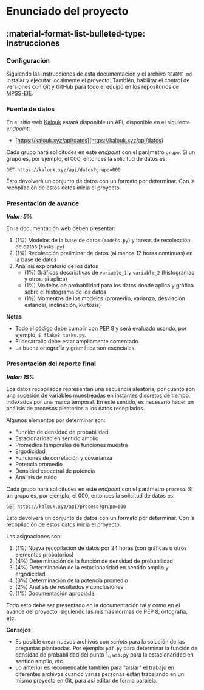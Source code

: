 # Enunciado del proyecto

## :material-format-list-bulleted-type: Instrucciones

### Configuración

Siguiendo las instrucciones de esta documentación y el archivo `README.md` instalar y ejecutar localmente el proyecto. También, habilitar el control de versiones con Git y GitHub para todo el equipo en los repositorios de [MPSS-EIE](https://github.com/mpss-eie).

### Fuente de datos

En el sitio web [Kalouk](https://kalouk.xyz/) estará disponible un API, disponible en el siguiente *endpoint*:

- [https://kalouk.xyz/api/datos](https://kalouk.xyz/api/datos)

Cada grupo hará solicitudes en este *endpoint* con el parámetro `grupo`. Si un grupo es, por ejemplo, el 000, entonces la solicitud de datos es:

```http
GET https://kalouk.xyz/api/datos?grupo=000
```

Esto devolverá un conjunto de datos con un formato por determinar. Con la recopilación de estos datos inicia el proyecto.

### Presentación de avance

***Valor: 5%***

En la documentación web deben presentar:

1. (1%) Modelos de la base de datos (`models.py`) y tareas de recolección de datos (`tasks.py`) 
3. (1%) Recolección preliminar de datos (al menos 12 horas continuas) en la base de datos 
4. Análisis exploratorio de los datos
    - (1%) Gráficas descriptivas de `variable_1` y `variable_2` (histogramas y otros, si aplica) 
    - (1%) Modelos de probabilidad para los datos donde aplica y gráfica sobre el histograma de los datos 
    - (1%) Momentos de los modelos (promedio, varianza, desviación estándar, inclinación, kurtosis) 

**Notas**

- Todo el código debe cumplir con PEP 8 y será evaluado usando, por ejemplo, `$ flake8 tasks.py`.
- El desarrollo debe estar ampliamente comentado.
- La buena ortografía y gramática son esenciales.

### Presentación del reporte final

***Valor: 15%***

Los datos recopilados representan una secuencia aleatoria, por cuanto son una sucesión de variables muestreadas en instantes discretos de tiempo, indexados por una marca temporal. En este sentido, es necesario hacer un análisis de procesos aleatorios a los datos recopilados.

Algunos elementos por determinar son:

- Función de densidad de probabilidad
- Estacionaridad en sentido amplio
- Promedios temporales de funciones muestra
- Ergodicidad
- Funciones de correlación y covarianza
- Potencia promedio
- Densidad espectral de potencia
- Análisis de ruido

Cada grupo hará solicitudes en este *endpoint* con el parámetro `proceso`. Si un grupo es, por ejemplo, el 000, entonces la solicitud de datos es:

```http
GET https://kalouk.xyz/api/proceso?grupo=000
```

Esto devolverá un conjunto de datos con un formato por determinar. Con la recopilación de estos datos inicia el proyecto.

Las asignaciones son:

1. (1%) Nueva recopilación de datos por 24 horas (con gráficas u otros elementos probatorios)
2. (4%) Determinación de la función de densidad de probabilidad
3. (4%) Determinación de la estacionaridad en sentido amplio y ergodicidad
5. (3%) Determinación de la potencia promedio
6. (2%) Análisis de resultados y conclusiones
7. (1%) Documentación apropiada

Todo esto debe ser presentado en la documentación tal y como en el avance del proyecto, siguiendo las mismas normas de PEP 8, ortografía, etc.

**Consejos**

- Es posible crear nuevos archivos con *scripts* para la solución de las preguntas planteadas. Por ejemplo: `pdf.py` para determinar la función de densidad de probabilidad del punto 1., `wss.py` para la estacionaridad en sentido amplio, etc.
- Lo anterior es recomendable también para "aislar" el trabajo en diferentes archivos cuando varias personas están trabajando en un mismo proyecto en Git, para así editar de forma paralela.
